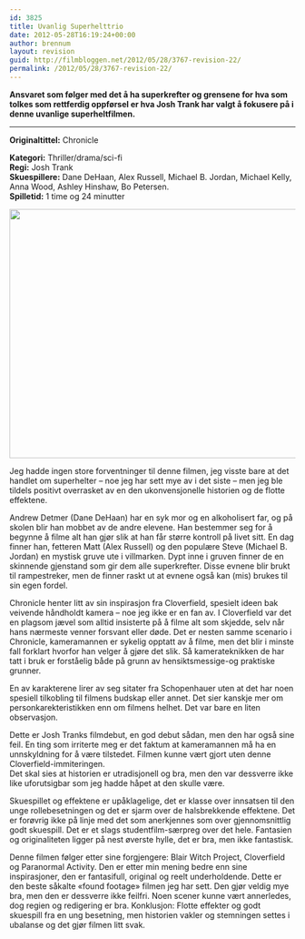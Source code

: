 ```yaml
---
id: 3825
title: Uvanlig Superhelttrio
date: 2012-05-28T16:19:24+00:00
author: brennum
layout: revision
guid: http://filmbloggen.net/2012/05/28/3767-revision-22/
permalink: /2012/05/28/3767-revision-22/
---
```

**Ansvaret som følger med det å ha superkrefter og grensene for hva som tolkes som rettferdig oppførsel er hva Josh Trank har valgt å fokusere på i denne uvanlige superheltfilmen.**  
****

**<!--more-->Originaltittel:** Chronicle

  
**Kategori:** Thriller/drama/sci-fi  
**Regi:** Josh Trank  
**Skuespillere:** Dane DeHaan, Alex Russell, Michael B. Jordan, Michael Kelly, Anna Wood, Ashley Hinshaw, Bo Petersen.  
**Spilletid:** 1 time og 24 minutter

<a href="http://filmbloggen.net/?attachment_id=3800" rel="attachment wp-att-3800"><img class="alignnone size-large wp-image-3800" src="http://filmbloggen.net/wp-content/uploads//2012/05/Chronicle11-620x438.jpg" alt="" width="620" height="438" /></a>

Jeg hadde ingen store forventninger til denne filmen, jeg visste bare at det handlet om superhelter &#8211; noe jeg har sett mye av i det siste &#8211; men jeg ble tildels positivt overrasket av en den ukonvensjonelle historien og de flotte effektene.

Andrew Detmer (Dane DeHaan) har en syk mor og en alkoholisert far, og på skolen blir han mobbet av de andre elevene. Han bestemmer seg for å begynne å filme alt han gjør slik at han får større kontroll på livet sitt. En dag finner han, fetteren Matt (Alex Russell) og den populære Steve (Michael B. Jordan) en mystisk gruve ute i villmarken. Dypt inne i gruven finner de en skinnende gjenstand som gir dem alle superkrefter. Disse evnene blir brukt til rampestreker, men de finner raskt ut at evnene også kan (mis) brukes til sin egen fordel.

Chronicle henter litt av sin inspirasjon fra Cloverfield, spesielt ideen bak veivende håndholdt kamera &#8211; noe jeg ikke er en fan av. I Cloverfield var det en plagsom jævel som alltid insisterte på å filme alt som skjedde, selv når hans nærmeste venner forsvant eller døde. Det er nesten samme scenario i Chronicle, kameramannen er sykelig opptatt av å filme, men det blir i minste fall forklart hvorfor han velger å gjøre det slik. Så kamerateknikken de har tatt i bruk er forståelig både på grunn av hensiktsmessige-og praktiske grunner.

En av karakterene lirer av seg sitater fra Schopenhauer uten at det har noen spesiell tilkobling til filmens budskap eller annet. Det sier kanskje mer om personkarekteristikken enn om filmens helhet. Det var bare en liten observasjon.

Dette er Josh Tranks filmdebut, en god debut sådan, men den har også sine feil. En ting som irriterte meg er det faktum at kameramannen må ha en unnskyldning for å være tilstedet. Filmen kunne vært gjort uten denne Cloverfield-immiteringen.  
Det skal sies at historien er utradisjonell og bra, men den var dessverre ikke like uforutsigbar som jeg hadde håpet at den skulle være.

Skuespillet og effektene er upåklagelige, det er klasse over innsatsen til den unge rollebesetningen og det er sjarm over de halsbrekkende effektene. Det er forøvrig ikke på linje med det som anerkjennes som over gjennomsnittlig godt skuespill. Det er et slags studentfilm-særpreg over det hele. Fantasien og originaliteten ligger på nest øverste hylle, det er bra, men ikke fantastisk.

Denne filmen følger etter sine forgjengere: Blair Witch Project, Cloverfield og Paranormal Activity. Den er etter min mening bedre enn sine inspirasjoner, den er fantasifull, original og reelt underholdende. Dette er den beste såkalte &laquo;found footage&raquo; filmen jeg har sett. Den gjør veldig mye bra, men den er dessverre ikke feilfri. Noen scener kunne vært annerledes, dog regien og redigering er bra. Konklusjon: Flotte effekter og godt skuespill fra en ung besetning, men historien vakler og stemningen settes i ubalanse og det gjør filmen litt svak.

<div class="video-shortcode">
</div>

&nbsp;